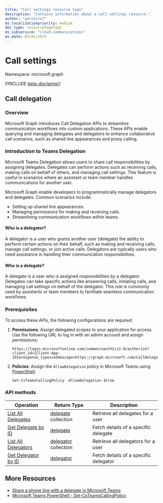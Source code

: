 ```yaml
---
title: "Call settings resource type"
description: "Contains information about a call settings resource."
author: "garchiro7"
ms.localizationpriority: medium
doc_type: resourcePageType
ms.subservice: "cloud-communications"
ms.date: 02/01/2025
---
```


# Call settings

Namespace: microsoft.graph

[!INCLUDE [beta-disclaimer](../../includes/beta-disclaimer.md)]

## Call delegation

### Overview

Microsoft Graph introduces Call Delegation APIs to streamline communication workflows into custom applications. These APIs enable querying and managing delegates and delegators to enhance collaborative call scenarios, such as shared line appearances and proxy calling.

### Introduction to Teams Delegation

Microsoft Teams Delegation allows users to share call responsibilities by assigning delegates. Delegates can perform actions such as receiving calls, making calls on behalf of others, and managing call settings. This feature is useful in scenarios where an assistant or team member handles communications for another user.

Microsoft Graph enable developers to programmatically manage delegators and delegates. Common scenarios include:

- Setting up shared line appearances.
- Managing permissions for making and receiving calls.
- Streamlining communication workflows within teams.

#### Who is a delegator?
A delegator is a user who grants another user (delegate) the ability to perform certain actions on their behalf, such as making and receiving calls, manage call settings, or join active calls. Delegators are typically users who need assistance in handling their communication responsibilities.

#### Who is a delegate?
A delegate is a user who is assigned responsibilities by a delegator. Delegates can take specific actions like answering calls, initiating calls, and managing call settings on behalf of the delegator. This role is commonly used by assistants or team members to facilitate seamless communication workflows.

### Prerequisites

To access these APIs, the following configurations are required:

1. **Permissions**: Assign delegated scopes to your application for access. Use the following URL to log in with an admin account and assign permissions:

   ```
   https://login.microsoftonline.com/common/oauth2/v2.0/authorize?client_id={Client-App-ID}&response_type=code&scope=https://graph.microsoft.com/CallDelegation.Read
   ```

2. **Policies**: Assign the `AllowDelegation` policy in Microsoft Teams using [PowerShell]( https://learn.microsoft.com/powershell/module/teams/set-csteamscallingpolicy?view=teams-ps#-allowdelegation):

   ```
   Set-CsTeamsCallingPolicy -AllowDelegation $true
   ```

### API methods

| Operation                                          |  Return Type                                                 |  Description                              |
|--------------------------                          |--------------------------------------------------------------|-------------------------------------------|
| [List All Delegates](../api/calldelegate-list.md)  |  [delegate](../resources/delegationsettings.md) collection   | Retrieve all delegates for a user         |
| [Get Delegate by ID](../api/calldelegate-get.md)   |  [delegate](../resources/delegationsettings.md)              | Fetch details of a specific delegate      |
| [List All Delegators](../api/calldelegator-list.md)|  [delegator](../resources/delegationsettings.md) collection  | Retrieve all delegators for a user        |
| [Get Delegator by ID](../api/calldelegator-get.md) |  [delegator](../resources/delegationsettings.md)             | Fetch details of a specific delegator     |

## More Resources

- [Share a phone line with a delegate in Microsoft Teams](https://support.microsoft.com/office/share-a-phone-line-with-a-delegate-in-microsoft-teams-16307929-a51f-43fc-8323-3b1bf115e5a8)
- [Microsoft Teams PowerShell - Set-CsTeamsCallingPolicy](https://learn.microsoft.com/powershell/module/teams/set-csteamscallingpolicy)
